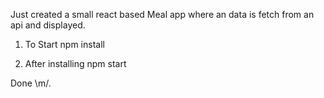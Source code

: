 Just created a small react based Meal app where an data is fetch from an api and displayed.

1. To Start
npm install

2. After installing
npm start

Done \m/.
